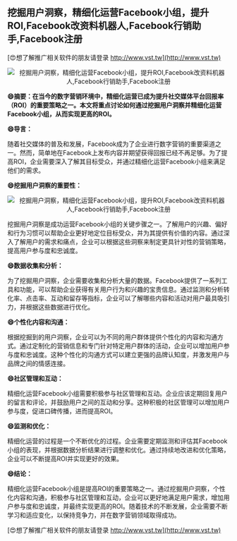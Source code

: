 ## **挖掘用户洞察，精细化运营Facebook小组，提升ROI,Facebook改资料机器人,Facebook行销助手,Facebook注册**

[😍想了解推广相关软件的朋友请登录 http://www.vst.tw](http://www.vst.tw)

 <center><img src="https://vst.tw/MP4/tuiguang/png/2.png" alt="挖掘用户洞察，精细化运营Facebook小组，提升ROI,Facebook改资料机器人,Facebook行销助手,Facebook注册"></center>

**😄摘要：在当今的数字营销环境中，精细化运营已成为提升社交媒体平台回报率（ROI）的重要策略之一。本文将重点讨论如何通过挖掘用户洞察并精细化运营Facebook小组，从而实现更高的ROI。**

**😄导言：**

随着社交媒体的普及和发展，Facebook成为了企业进行数字营销的重要渠道之一。然而，简单地在Facebook上发布内容并期望获得回报已经不再足够。为了提高ROI，企业需要深入了解其目标受众，并通过精细化运营Facebook小组来满足他们的需求。

**😄挖掘用户洞察的重要性：**

 <center><img src="https://vst.tw/MP4/tuiguang/png/8.png" alt="挖掘用户洞察，精细化运营Facebook小组，提升ROI,Facebook改资料机器人,Facebook行销助手,Facebook注册"></center>

挖掘用户洞察是成功运营Facebook小组的关键步骤之一。了解用户的兴趣、偏好和行为习惯可以帮助企业更好地定位目标受众，并为其提供有价值的内容。通过深入了解用户的需求和痛点，企业可以根据这些洞察来制定更具针对性的营销策略，提高用户参与度和忠诚度。

**😄数据收集和分析：**

为了挖掘用户洞察，企业需要收集和分析大量的数据。Facebook提供了一系列工具和功能，可以帮助企业获得有关用户行为和兴趣的宝贵信息。通过监测和分析转化率、点击率、互动和留存等指标，企业可以了解哪些内容和活动对用户最具吸引力，并根据这些数据进行优化。

**😄个性化内容和沟通：**

根据挖掘到的用户洞察，企业可以为不同的用户群体提供个性化的内容和沟通方式。通过定制化的营销信息和专门针对特定用户群体的活动，企业可以增加用户参与度和忠诚度。这种个性化的沟通方式可以建立更强的品牌认知度，并激发用户与品牌之间的情感连接。

**😄社区管理和互动：**

精细化运营Facebook小组需要积极参与社区管理和互动。企业应该定期回复用户的留言和评论，并鼓励用户之间的互动和分享。这种积极的社区管理可以增加用户参与度，促进口碑传播，进而提高ROI。

**😄监测和优化：**

精细化运营的过程是一个不断优化的过程。企业需要定期监测和评估其Facebook小组的表现，并根据数据分析结果进行调整和优化。通过持续地改进和优化策略，企业可以不断提高ROI并实现更好的效果。

**😄结论：**

精细化运营Facebook小组是提高ROI的重要策略之一。通过挖掘用户洞察，个性化内容和沟通，积极参与社区管理和互动，企业可以更好地满足用户需求，增加用户参与度和忠诚度，并最终实现更高的ROI。随着技术的不断发展，企业需要不断学习和适应变化，以保持竞争力，并在数字营销领域取得成功。

[😍想了解推广相关软件的朋友请登录 http://www.vst.tw](http://www.vst.tw)



